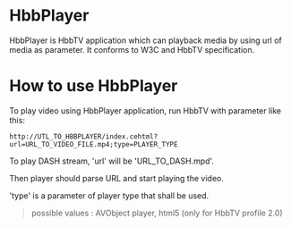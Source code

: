 # HbbPlayer

HbbPlayer is HbbTV application which can playback media by using url of media as parameter. It conforms to W3C and HbbTV specification.

# How to use HbbPlayer

To play video using HbbPlayer application, run HbbTV with parameter like this:

`http://UTL_TO_HBBPLAYER/index.cehtml?url=URL_TO_VIDEO_FILE.mp4;type=PLAYER_TYPE`

To play DASH stream, 'url' will be 'URL_TO_DASH.mpd'.

Then player should parse URL and start playing the video.

'type' is a parameter of player type that shall be used.
>possible values : AVObject player, html5 (only for HbbTV profile 2.0)
